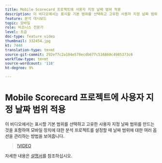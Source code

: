 ```yaml
---
title: Mobile Scorecard 프로젝트에 사용자 지정 날짜 범위 적용
description: 이 비디오에서는 표시할 기본 범위를 선택하고 고유한 사용자 지정 날짜 범위를 만드는 것을 포함하여 모바일 장치에 대한 분석 프로젝트를 설정할 때 날짜 범위에 대한 여러 옵션을 관리하는 방법을 보여줍니다.
feature: 분석 대시보드
topic: 모바일
role: 비즈니스 전문가
level: 초급
doc-type: feature video
thumbnail: 332454.jpg
kt: 7440
translation-type: tm+mt
source-git-commit: 292ef7c2a104e578ecdb677c516860c4985373c0
workflow-type: tm+mt
source-wordcount: '118'
ht-degree: 9%

---
```



# Mobile Scorecard 프로젝트에 사용자 지정 날짜 범위 적용

이 비디오에서는 표시할 기본 범위를 선택하고 고유한 사용자 지정 날짜 범위를 만드는 것을 포함하여 모바일 장치에 대한 분석 프로젝트를 설정할 때 날짜 범위에 대한 여러 옵션을 관리하는 방법을 보여줍니다.

>[!VIDEO](https://video.tv.adobe.com/v/332454/?quality=12&learn=on)

자세한 내용은 [설명서](https://experienceleague.adobe.com/docs/analytics/analyze/mobapp/curator.html)를 참조하십시오.
